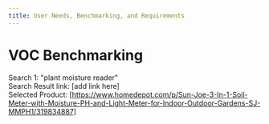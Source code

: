 ```yaml
---
title: User Needs, Benchmarking, and Requirements
---
```

# VOC Benchmarking
 Search 1: "plant moisture reader" <br>
 Search Result link: [add link here] <br>
 Selected Product: [https://www.homedepot.com/p/Sun-Joe-3-In-1-Soil-Meter-with-Moisture-PH-and-Light-Meter-for-Indoor-Outdoor-Gardens-SJ-MMPH1/319834887] <br>

